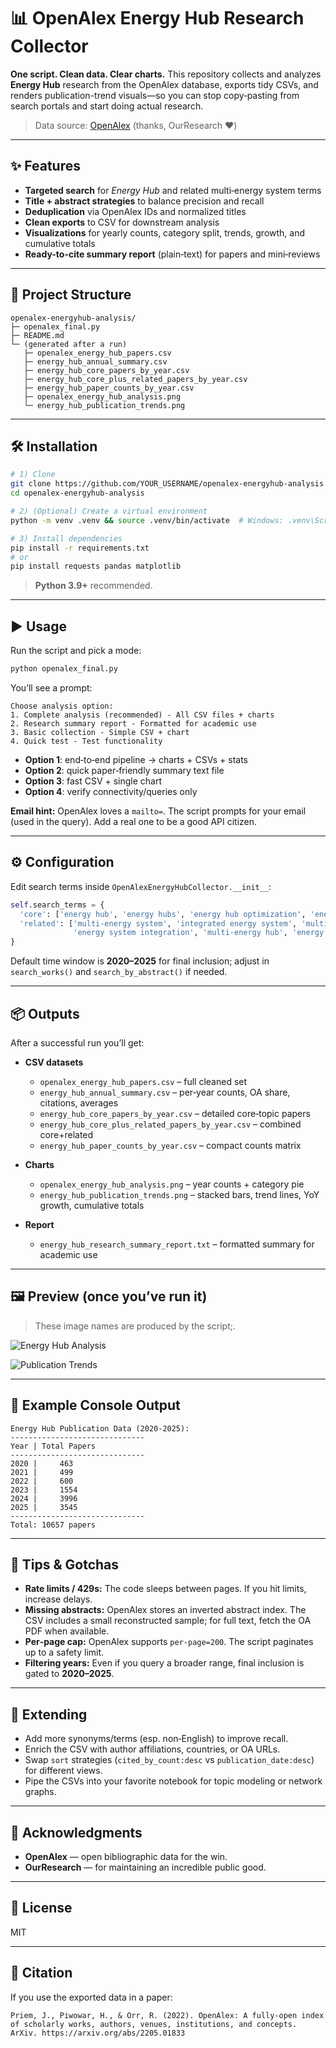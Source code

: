# 📊 OpenAlex Energy Hub Research Collector

**One script. Clean data. Clear charts.** This repository collects and analyzes **Energy Hub** research from the OpenAlex database, exports tidy CSVs, and renders publication-trend visuals—so you can stop copy‑pasting from search portals and start doing actual research.

> Data source: [OpenAlex](https://openalex.org/) (thanks, OurResearch ❤️)

---

## ✨ Features

- **Targeted search** for *Energy Hub* and related multi‑energy system terms
- **Title + abstract strategies** to balance precision and recall
- **Deduplication** via OpenAlex IDs and normalized titles
- **Clean exports** to CSV for downstream analysis
- **Visualizations** for yearly counts, category split, trends, growth, and cumulative totals
- **Ready-to-cite summary report** (plain‑text) for papers and mini‑reviews

---

## 🧱 Project Structure

```
openalex-energyhub-analysis/
├─ openalex_final.py
├─ README.md
└─ (generated after a run)
   ├─ openalex_energy_hub_papers.csv
   ├─ energy_hub_annual_summary.csv
   ├─ energy_hub_core_papers_by_year.csv
   ├─ energy_hub_core_plus_related_papers_by_year.csv
   ├─ energy_hub_paper_counts_by_year.csv
   ├─ openalex_energy_hub_analysis.png
   └─ energy_hub_publication_trends.png
```

---

## 🛠️ Installation

```bash
# 1) Clone
git clone https://github.com/YOUR_USERNAME/openalex-energyhub-analysis.git
cd openalex-energyhub-analysis

# 2) (Optional) Create a virtual environment
python -m venv .venv && source .venv/bin/activate  # Windows: .venv\Scripts\activate

# 3) Install dependencies
pip install -r requirements.txt
# or
pip install requests pandas matplotlib
```

> **Python 3.9+** recommended.

---

## ▶️ Usage

Run the script and pick a mode:
```bash
python openalex_final.py
```

You’ll see a prompt:
```
Choose analysis option:
1. Complete analysis (recommended) - All CSV files + charts
2. Research summary report - Formatted for academic use
3. Basic collection - Simple CSV + chart
4. Quick test - Test functionality
```

- **Option 1**: end‑to‑end pipeline → charts + CSVs + stats
- **Option 2**: quick paper‑friendly summary text file
- **Option 3**: fast CSV + single chart
- **Option 4**: verify connectivity/queries only

**Email hint:** OpenAlex loves a `mailto=`. The script prompts for your email (used in the query). Add a real one to be a good API citizen.

---

## ⚙️ Configuration

Edit search terms inside `OpenAlexEnergyHubCollector.__init__`:

```python
self.search_terms = {
  'core': ['energy hub', 'energy hubs', 'energy hub optimization', 'energy hub modeling'],
  'related': ['multi-energy system', 'integrated energy system', 'multi-carrier energy',
              'energy system integration', 'multi-energy hub', 'energy nexus']
}
```

Default time window is **2020–2025** for final inclusion; adjust in `search_works()` and `search_by_abstract()` if needed.

---

## 📦 Outputs

After a successful run you’ll get:

- **CSV datasets**
  - `openalex_energy_hub_papers.csv` – full cleaned set
  - `energy_hub_annual_summary.csv` – per‑year counts, OA share, citations, averages
  - `energy_hub_core_papers_by_year.csv` – detailed core‑topic papers
  - `energy_hub_core_plus_related_papers_by_year.csv` – combined core+related
  - `energy_hub_paper_counts_by_year.csv` – compact counts matrix

- **Charts**
  - `openalex_energy_hub_analysis.png` – year counts + category pie
  - `energy_hub_publication_trends.png` – stacked bars, trend lines, YoY growth, cumulative totals

- **Report**
  - `energy_hub_research_summary_report.txt` – formatted summary for academic use

---

## 🖼️ Preview (once you’ve run it)

> These image names are produced by the script;.

![Energy Hub Analysis](openalex_energy_hub_analysis.png)

![Publication Trends](energy_hub_publication_trends.png)

---

## 🧪 Example Console Output


```
Energy Hub Publication Data (2020-2025):
------------------------------
Year | Total Papers
------------------------------
2020 |     463
2021 |     499
2022 |     600
2023 |     1554
2024 |     3996
2025 |     3545
------------------------------
Total: 10657 papers
```

---

## 🧭 Tips & Gotchas

- **Rate limits / 429s:** The code sleeps between pages. If you hit limits, increase delays.
- **Missing abstracts:** OpenAlex stores an inverted abstract index. The CSV includes a small reconstructed sample; for full text, fetch the OA PDF when available.
- **Per‑page cap:** OpenAlex supports `per-page=200`. The script paginates up to a safety limit.
- **Filtering years:** Even if you query a broader range, final inclusion is gated to **2020–2025**.

---

## 🧩 Extending

- Add more synonyms/terms (esp. non‑English) to improve recall.
- Enrich the CSV with author affiliations, countries, or OA URLs.
- Swap `sort` strategies (`cited_by_count:desc` vs `publication_date:desc`) for different views.
- Pipe the CSVs into your favorite notebook for topic modeling or network graphs.

---

## 🙏 Acknowledgments

- **OpenAlex** — open bibliographic data for the win.
- **OurResearch** — for maintaining an incredible public good.

---

## 📜 License

MIT

---

## 📣 Citation

If you use the exported data in a paper:
```
Priem, J., Piwowar, H., & Orr, R. (2022). OpenAlex: A fully-open index of scholarly works, authors, venues, institutions, and concepts. ArXiv. https://arxiv.org/abs/2205.01833
```
